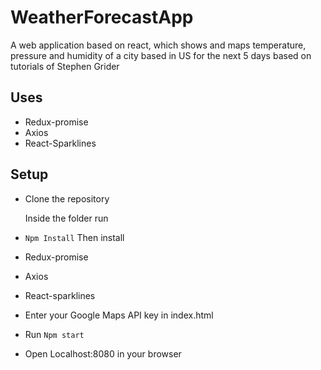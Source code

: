 # WeatherForecastApp
A web application based on react, which shows and maps temperature, pressure and humidity of a city based in US for the next 5 days based on tutorials of Stephen Grider

## Uses
- Redux-promise
- Axios
- React-Sparklines

## Setup
- Clone the repository

  Inside the folder run
- `Npm Install`
 Then install
 - Redux-promise
 - Axios
 - React-sparklines
- Enter your Google Maps API key in index.html
- Run `Npm start`
- Open Localhost:8080 in your browser

